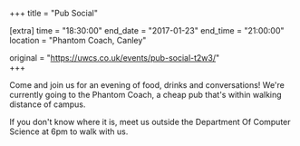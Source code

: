 +++
title = "Pub Social"

[extra]
time = "18:30:00"
end_date = "2017-01-23"
end_time = "21:00:00"
location = "Phantom Coach, Canley"

original = "https://uwcs.co.uk/events/pub-social-t2w3/"    
+++

Come and join us for an evening of food, drinks and conversations\! We're currently going to the Phantom Coach, a cheap pub that's within walking distance of campus.

If you don't know where it is, meet us outside the Department Of Computer Science at 6pm to walk with us.

